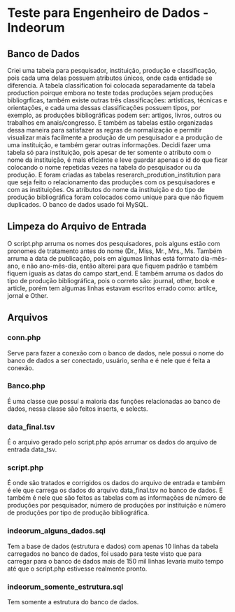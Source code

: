 # Teste para Engenheiro de Dados - Indeorum

## Banco de Dados
Criei uma tabela para pesquisador, instituição, produção e classificação, pois cada uma delas possuem atributos únicos, onde cada entidade se diferencia.
A tabela classification foi colocada separadamente da tabela production poirque embora no teste todas produções sejam produções bibliogrficas, também existe outras três classificações: artísticas, técnicas e orientações, e cada uma dessas classificações possuem tipos, por exemplo, as produções bibliográficas podem ser: artigos, livros, outros ou trabalhos em anais/congresso.
E também as tabelas estão organizadas dessa maneira para satisfazer as regras de normalização e permitir visualizar mais facilmente a produção de um pesquisador e a produção de uma instituição, e também gerar outras informações.
Decidi fazer uma tabela só para instituição, pois apesar de ter somente o atributo com o nome da  instituição,  é mais eficiente e leve guardar apenas o id do que ficar colocando o nome repetidas vezes na tabela do pesquisador ou da produção.
E foram criadas as tabelas reserarch_prodution_institution para que seja feito o relacionamento das produções com os pesquisadores e com as instituições.
Os atributos do nome da instituição e do tipo de produção bibliográfica foram colocados como unique para que não fiquem duplicados.
O banco de dados usado foi MySQL.

## Limpeza do Arquivo de Entrada
O script.php arruma os nomes dos pesquisadores, pois alguns estão com pronomes de tratamento antes do nome (Dr., Miss, Mr., Mrs., Ms. Também arruma a data de publicação, pois em algumas linhas está formato dia-mês-ano, e não ano-mês-dia, então alterei para que fiquem padrão e também fiquem iguais as datas do campo start_end. E também arruma os dados do tipo de produção bibliográfica, pois o correto são: journal, other, book e article, porém tem algumas linhas estavam escritos errado como: artilce, jornal e Other.

## Arquivos

### conn.php
Serve para fazer a conexão com o banco de dados, nele possui o nome do banco de dados a ser conectado, usuário, senha e é nele que é feita a conexão.

### Banco.php
É uma classe que possuí a maioria das funções relacionadas ao banco de dados, nessa classe são feitos inserts, e selects.

### data_final.tsv
É o arquivo gerado pelo script.php após arrumar os dados do arquivo de entrada data_tsv.

### script.php
É onde são tratados e corrigidos os dados do arquivo de entrada e também é ele que carrega os dados do arquivo data_final.tsv no banco de dados. E também é nele que são feitos as tabelas com as informações de número de produções por pesquisador, número de produções por instituição e número de produções por tipo de produção bibliográfica.

### indeorum_alguns_dados.sql
Tem a base de dados (estrutura e dados) com apenas 10 linhas da tabela carregados no banco de dados, foi usado para teste visto que para carregar para o banco de dados mais de 150 mil linhas levaria muito tempo até que o script.php estivesse realmente pronto.

### indeorum_somente_estrutura.sql
Tem somente a estrutura do banco de dados.
